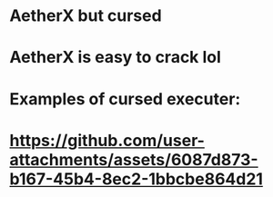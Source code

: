 # AetherX but cursed
# AetherX is easy to crack lol
# Examples of cursed executer:
# https://github.com/user-attachments/assets/6087d873-b167-45b4-8ec2-1bbcbe864d21

